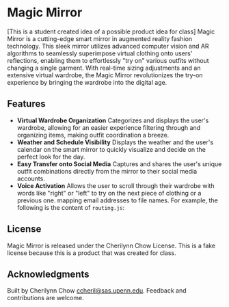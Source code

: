 # Magic Mirror

[This is a student created idea of a possible product idea
for class] Magic Mirror is a cutting-edge smart mirror in augmented reality fashion technology. This sleek mirror utilizes advanced computer vision and AR algorithms to seamlessly superimpose virtual clothing onto users' reflections, enabling them to effortlessly "try on" various outfits without changing a single garment. With real-time sizing adjustments and an extensive virtual wardrobe, the Magic Mirror revolutionizes the try-on experience by bringing the wardrobe into the digital age.

## Features

- **Virtual Wardrobe Organization** Categorizes and displays the user's wardrobe, allowing for an easier experience filtering through and organizing items, making outfit coordination a breeze.
- **Weather and Schedule Visibility** Displays the weather and the user's calendar on the smart mirror to quickly visualize and decide on the perfect look for the day. 
- **Easy Transfer onto Social Media** Captures and shares the user's unique outfit combinations directly from the mirror to their social media accounts. 
- **Voice Activation** Allows the user to scroll through their wardrobe with words like "right" or "left" to try on the next piece of clothing or a previous one.
mapping email addresses to file names. For example, the following is the content of `routing.js`:

## License

Magic Mirror is released under the Cherilynn Chow License.
This is a fake license because this is a product that was created for class.

## Acknowledgments

Built by Cherilynn Chow <ccheril@sas.upenn.edu>. Feedback and contributions are welcome.
